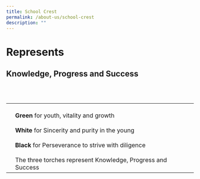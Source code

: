 ```yaml
---
title: School Crest
permalink: /about-us/school-crest
description: ""
---
```

# Represents
## Knowledge, Progress and Success

<br>
<br>

<table border="0" align="center">

  <tr>
    <td><img src="https://d33wubrfki0l68.cloudfront.net/52a6ee366b244de23b8b1a2d8a70c25ef7ea1f1d/f37b7/images/rgps-logo-2008.png" alt=""></td>
		<td><br><strong>Green</strong> for youth, vitality and growth <br><br><strong>White</strong> for Sincerity and purity in the young<br><br><strong>Black</strong> for Perseverance to strive with diligence<br><br>The three torches represent Knowledge, Progress and Success</td>
  </tr>
</table>